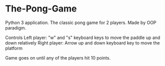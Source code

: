 # The-Pong-Game
Python 3 application. The classic pong game for 2 players. Made by OOP paradigm.

Controls
Left player: "w" and "s" keyboard keys to move the paddle up and down relatively
Right player: Arrow up and down keyboard key to move the platform

Game goes on until any of the players hit 10 points.
